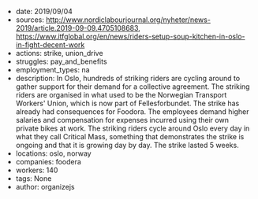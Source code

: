 - date: 2019/09/04
- sources: http://www.nordiclabourjournal.org/nyheter/news-2019/article.2019-09-09.4705108683, https://www.itfglobal.org/en/news/riders-setup-soup-kitchen-in-oslo-in-fight-decent-work
- actions: strike, union_drive
- struggles: pay_and_benefits
- employment_types: na
- description: In Oslo, hundreds of striking riders are cycling around to gather support for their demand for a collective agreement. The striking riders are organised in what used to be the Norwegian Transport Workers' Union, which is now part of Fellesforbundet. The strike has already had consequences for Foodora. The employees demand higher salaries and compensation for expenses incurred using their own private bikes at work. The striking riders cycle around Oslo every day in what they call Critical Mass, something that demonstrates the strike is ongoing and that it is growing day by day. The strike lasted 5 weeks.
- locations: oslo, norway
- companies: foodera
- workers: 140
- tags: None
- author: organizejs
